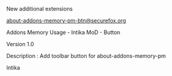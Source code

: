 New additional extensions


about-addons-memory-pm-btn@securefox.org


Addons Memory Usage - Intika MoD - Button


Version 1.0


Description : Add toolbar button for about-addons-memory-pm


Intika
